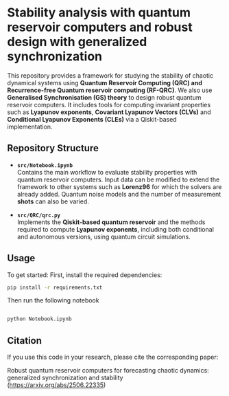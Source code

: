 # Stability analysis with quantum reservoir computers and robust design with generalized synchronization

This repository provides a framework for studying the stability of chaotic dynamical systems using **Quantum Reservoir Computing (QRC) and Recurrence-free Quantum reservoir computing (RF-QRC)**. We also use **Generalised Synchronisation (GS) theory** to design robust quantum reservoir computers. It includes tools for computing invariant properties such as **Lyapunov exponents**, **Covariant Lyapunov Vectors (CLVs)** and **Conditional Lyapunov Exponents (CLEs)** via a Qiskit-based implementation.
## Repository Structure

- **`src/Notebook.ipynb`**  
  Contains the main workflow to evaluate stability properties with quantum reservoir computers. Input data can be modified to extend the framework to other systems such as **Lorenz96** for which the solvers are already added. Quantum noise models and the number of measurement **shots** can also be varied.

- **`src/QRC/qrc.py`**  
  Implements the **Qiskit-based quantum reservoir** and the methods required to compute **Lyapunov exponents**, including both conditional and autonomous versions, using quantum circuit simulations.

## Usage

To get started:
First, install the required dependencies:
```bash
pip install -r requirements.txt
```
Then run the following notebook
```bash

python Notebook.ipynb
```

## Citation
If you use this code in your research, please cite the corresponding paper:

Robust quantum reservoir computers for forecasting chaotic dynamics: generalized synchronization and stability (https://arxiv.org/abs/2506.22335)



